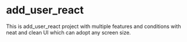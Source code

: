 # add_user_react

This is add_user_react project with multiple features and conditions with neat and clean UI which can adopt any screen size.

